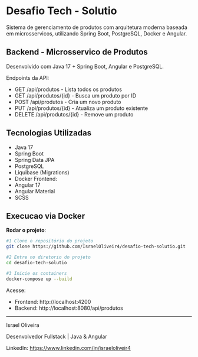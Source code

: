 Desafio Tech - Solutio
=======================
Sistema de gerenciamento de produtos com arquitetura moderna baseada em microsservicos,
utilizando Spring Boot, PostgreSQL, Docker e Angular.

Backend - Microsservico de Produtos
-----------------------------------

Desenvolvido com Java 17 + Spring Boot, Angular e PostgreSQL.

Endpoints da API:
- GET /api/produtos - Lista todos os produtos
- GET /api/produtos/{id} - Busca um produto por ID
- POST /api/produtos - Cria um novo produto
- PUT /api/produtos/{id} - Atualiza um produto existente
- DELETE /api/produtos/{id} - Remove um produto

Tecnologias Utilizadas
-----------------------

- Java 17
- Spring Boot
- Spring Data JPA
- PostgreSQL
- Liquibase (Migrations)
- Docker
Frontend:
- Angular 17
- Angular Material
- SCSS

Execucao via Docker
--------------------

 **Rodar o projeto**:

```bash
#1 Clone o repositório do projeto
git clone https://github.com/IsraelOliveir4/desafio-tech-solutio.git

#2 Entre no diretorio do projeto
cd desafio-tech-solutio

#3 Inicie os containers
docker-compose up --build
```


Acesse:
- Frontend: http://localhost:4200
- Backend: http://localhost:8080/api/produtos

------------------------


Israel Oliveira

Desenvolvedor Fullstack | Java & Angular

LinkedIn: https://www.linkedin.com/in/israeloliveir4